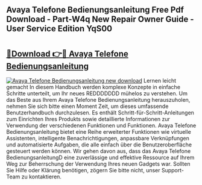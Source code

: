 ## Avaya Telefone Bedienungsanleitung Free Pdf Download - Part-W4q New Repair Owner Guide - User Service Edition YqS00

# <h2><a href="http://df5v47.blite.top/?on=Avaya+Telefone+Bedienungsanleitung">🔗Download 👉🔴 Avaya Telefone Bedienungsanleitung</a></h2>

[![Avaya Telefone Bedienungsanleitung new download](https://i.imgur.com/lujVjoI.png)](http://df5v47.blite.top/?on=Avaya+Telefone+Bedienungsanleitung)
Lernen leicht gemacht In diesem Handbuch werden komplexe Konzepte in einfache Schritte unterteilt, um Ihr neues REDDDDDDD mühelos zu verstehen. Um das Beste aus Ihrem Avaya Telefone Bedienungsanleitung herauszuholen, nehmen Sie sich bitte einen Moment Zeit, um dieses umfassende Benutzerhandbuch durchzulesen. Es enthält Schritt-für-Schritt-Anleitungen zum Einrichten Ihres Produkts sowie detaillierte Informationen zur Verwendung der verschiedenen Funktionen und Funktionen. Avaya Telefone Bedienungsanleitung bietet eine Reihe erweiterter Funktionen wie virtuelle Assistenten, intelligente Benachrichtigungen, anpassbare Verknüpfungen und automatisierte Aufgaben, die alle einfach über die Benutzeroberfläche gesteuert werden können. Wir gehen davon aus, dass das Avaya Telefone BedienungsanleitungD eine zuverlässige und effektive Ressource auf Ihrem Weg zur Beherrschung der Verwendung Ihres neuen Gadgets war. Sollten Sie Hilfe oder Klärung benötigen, zögern Sie bitte nicht, unser Support-Team zu kontaktieren.
